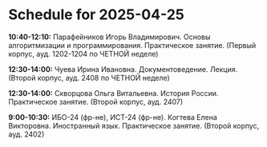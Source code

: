 # Schedule for 2025-04-25

**10:40-12:10:** Парафейников Игорь Владимирович. Основы алгоритмизации и программирования. Практическое занятие. (Первый корпус, ауд. 1202-1204 по ЧЕТНОЙ неделе)

**12:30-14:00:** Чуева Ирина Ивановна. Документоведение. Лекция. (Второй корпус, ауд. 2408 по ЧЕТНОЙ неделе)

**12:30-14:00:** Скворцова Ольга Витальевна. История России. Практическое занятие. (Второй корпус, ауд. 2407)

**9:00-10:30:** ИБО-24 (фр-не), ИСТ-24 (фр-не). Когтева Елена Викторовна. Иностранный язык. Практическое занятие. (Второй корпус, ауд. 2402)

